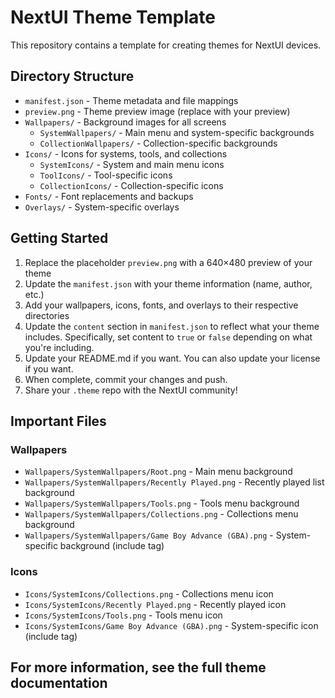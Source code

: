 # NextUI Theme Template

This repository contains a template for creating themes for NextUI devices.

## Directory Structure

- `manifest.json` - Theme metadata and file mappings
- `preview.png` - Theme preview image (replace with your preview)
- `Wallpapers/` - Background images for all screens
  - `SystemWallpapers/` - Main menu and system-specific backgrounds
  - `CollectionWallpapers/` - Collection-specific backgrounds
- `Icons/` - Icons for systems, tools, and collections
  - `SystemIcons/` - System and main menu icons
  - `ToolIcons/` - Tool-specific icons
  - `CollectionIcons/` - Collection-specific icons  
- `Fonts/` - Font replacements and backups
- `Overlays/` - System-specific overlays

## Getting Started

1. Replace the placeholder `preview.png` with a 640×480 preview of your theme
2. Update the `manifest.json` with your theme information (name, author, etc.)
3. Add your wallpapers, icons, fonts, and overlays to their respective directories
4. Update the `content` section in `manifest.json` to reflect what your theme includes. Specifically, set content to `true` or `false` depending on what you're including.
5. Update your README.md if you want. You can also update your license if you want.
6. When complete, commit your changes and push.
7. Share your `.theme` repo with the NextUI community!

## Important Files

### Wallpapers

- `Wallpapers/SystemWallpapers/Root.png` - Main menu background
- `Wallpapers/SystemWallpapers/Recently Played.png` - Recently played list background
- `Wallpapers/SystemWallpapers/Tools.png` - Tools menu background
- `Wallpapers/SystemWallpapers/Collections.png` - Collections menu background
- `Wallpapers/SystemWallpapers/Game Boy Advance (GBA).png` - System-specific background (include tag)

### Icons

- `Icons/SystemIcons/Collections.png` - Collections menu icon
- `Icons/SystemIcons/Recently Played.png` - Recently played icon
- `Icons/SystemIcons/Tools.png` - Tools menu icon
- `Icons/SystemIcons/Game Boy Advance (GBA).png` - System-specific icon (include tag)

## For more information, see the full theme documentation
